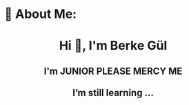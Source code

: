 # 💫 About Me:
<h1 align="center">Hi 👋, I'm Berke Gül</h1>
<h2 align="center"> I'm JUNIOR PLEASE MERCY ME<br><br>I’m still learning ... </h2>




